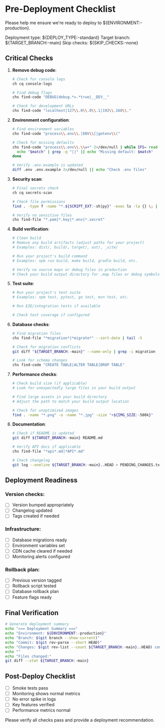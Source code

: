 # Pre-Deployment Checklist

Please help me ensure we're ready to deploy to ${ENVIRONMENT:-production}.

Deployment type: ${DEPLOY_TYPE:-standard}
Target branch: ${TARGET_BRANCH:-main}
Skip checks: ${SKIP_CHECKS:-none}

## Critical Checks

1. **Remove debug code**:
   ```bash
   # Check for console logs
   ch cq console-logs
   
   # Find debug flags
   chs find-code "DEBUG|debug.*=.*true|__DEV__"
   
   # Check for development URLs
   chs find-code "localhost|127\\.0\\.0\\.1|192\\.168\\."
   ```

2. **Environment configuration**:
   ```bash
   # Find environment variables
   chs find-code "process\\.env\\.|ENV\\[|getenv\\("
   
   # Check for missing defaults
   chs find-code "process\\.env\\.\\w+" 2>/dev/null | while IFS= read -r match; do
     echo "$match" | grep -q "||" || echo "Missing default: $match"
   done
   
   # Verify .env.example is updated
   diff .env .env.example 2>/dev/null || echo "Check .env files"
   ```

3. **Security scan**:
   ```bash
   # Final secrets check
   ch cq secrets-scan
   
   # Check file permissions
   find . -type f -name "*.${SCRIPT_EXT:-sh|py}" -exec ls -la {} \; | grep -v "r--"
   
   # Verify no sensitive files
   chs find-file "*.pem|*.key|*.env|*.secret"
   ```

4. **Build verification**:
   ```bash
   # Clean build
   # Remove any build artifacts (adjust paths for your project)
   # Examples: dist/, build/, target/, out/, _site/
   
   # Run your project's build command
   # Examples: npm run build, make build, gradle build, etc.
   
   # Verify no source maps or debug files in production
   # Check your build output directory for .map files or debug symbols
   ```

5. **Test suite**:
   ```bash
   # Run your project's test suite
   # Examples: npm test, pytest, go test, mvn test, etc.
   
   # Run E2E/integration tests if available
   
   # Check test coverage if configured
   ```

6. **Database checks**:
   ```bash
   # Find migration files
   chs find-file "*migration*|*migrate*" --sort-date | tail -5
   
   # Check for migration conflicts
   git diff "${TARGET_BRANCH:-main}" --name-only | grep -i migration
   
   # Look for schema changes
   chs find-code "CREATE TABLE|ALTER TABLE|DROP TABLE"
   ```

7. **Performance checks**:
   ```bash
   # Check build size (if applicable)
   # Look for unexpectedly large files in your build output
   
   # Find large assets in your build directory
   # Adjust the path to match your build output location
   
   # Check for unoptimized images
   find . -name "*.png" -o -name "*.jpg" -size "+${IMG_SIZE:-500k}"
   ```

8. **Documentation**:
   ```bash
   # Check if README is updated
   git diff ${TARGET_BRANCH:-main} README.md
   
   # Verify API docs if applicable
   chs find-file "*api*.md|*API*.md"
   
   # Check changelog
   git log --oneline ${TARGET_BRANCH:-main}..HEAD > PENDING_CHANGES.txt
   ```

## Deployment Readiness

### Version checks:
- [ ] Version bumped appropriately
- [ ] Changelog updated
- [ ] Tags created if needed

### Infrastructure:
- [ ] Database migrations ready
- [ ] Environment variables set
- [ ] CDN cache cleared if needed
- [ ] Monitoring alerts configured

### Rollback plan:
- [ ] Previous version tagged
- [ ] Rollback script tested
- [ ] Database rollback plan
- [ ] Feature flags ready

## Final Verification

```bash
# Generate deployment summary
echo "=== Deployment Summary ==="
echo "Environment: ${ENVIRONMENT:-production}"
echo "Branch: $(git branch --show-current)"
echo "Commit: $(git rev-parse --short HEAD)"
echo "Changes: $(git rev-list --count ${TARGET_BRANCH:-main}..HEAD) commits"
echo ""
echo "Files changed:"
git diff --stat ${TARGET_BRANCH:-main}
```

## Post-Deploy Checklist

- [ ] Smoke tests pass
- [ ] Monitoring shows normal metrics
- [ ] No error spike in logs
- [ ] Key features verified
- [ ] Performance metrics normal

Please verify all checks pass and provide a deployment recommendation.